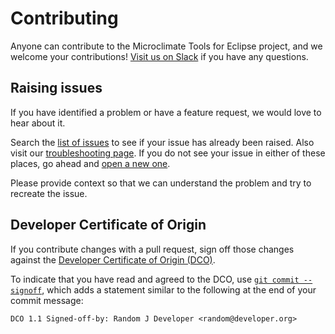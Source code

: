 # Contributing

Anyone can contribute to the Microclimate Tools for Eclipse project, and we welcome your contributions! [Visit us on Slack](https://slack-invite-ibm-cloud-tech.mybluemix.net/) if you have any questions.

## Raising issues

If you have identified a problem or have a feature request, we would love to hear about it.


Search the [list of issues](https://github.com/microclimate-dev2ops/microclimate-eclipse-tools/issues) to see if your issue has already been raised. Also visit our [troubleshooting page](https://microclimate-dev2ops.github.io/mdteclipsetroubleshooting). If you do not see your issue in either of these places, go ahead and [open a new one](https://github.com/microclimate-dev2ops/microclimate-eclipse-tools/issues/new).

Please provide context so that we can understand the problem and try to recreate the issue. 

## Developer Certificate of Origin

If you contribute changes with a pull request, sign off those changes against the [Developer Certificate of Origin (DCO)](https://github.com/microclimate-dev2ops/microclimate-eclipse-tools/blob/master/DCO1.1.txt).

To indicate that you have read and agreed to the DCO, use [`git commit --signoff`](https://git-scm.com/docs/git-commit#git-commit---signoff), which adds a statement similar to the following at the end of your commit message:

```DCO 1.1 Signed-off-by: Random J Developer <random@developer.org>```
